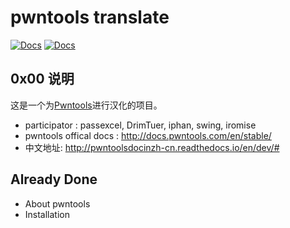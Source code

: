 # pwntools translate
[![Docs](https://readthedocs.org/projects/pwntoolsdocinzh-cn/badge/?version=master)](http://pwntoolsdocinzh-cn.readthedocs.io/en/master/?badge=master)
[![Docs](https://readthedocs.org/projects/pwntoolsdocinzh-cn/badge/?version=dev)](http://pwntoolsdocinzh-cn.readthedocs.io/en/dev/?badge=dev)

## 0x00 说明

这是一个为[Pwntools](https://github.com/Gallopsled/pwntools)进行汉化的项目。

* participator : passexcel, DrimTuer, iphan, swing, iromise
* pwntools offical docs : http://docs.pwntools.com/en/stable/
* 中文地址: http://pwntoolsdocinzh-cn.readthedocs.io/en/dev/#

## Already Done

- About pwntools
- Installation


